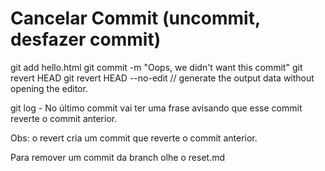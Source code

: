 # Cancelar Commit (uncommit, desfazer commit)
git add hello.html
git commit -m "Oops, we didn't want this commit"
git revert HEAD
git revert HEAD --no-edit // generate the output data without opening the editor.

git log - No último commit vai ter uma frase avisando que esse
commit reverte o commit anterior.

Obs: o revert cria um commit que reverte o commit anterior.

Para remover um commit da branch olhe o reset.md